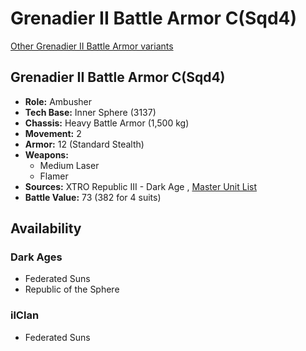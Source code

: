 # Grenadier II Battle Armor C(Sqd4) 

[Other Grenadier II Battle Armor variants](../grenadier_ii_battle_armor.md) 

## Grenadier II Battle Armor C(Sqd4) 

- **Role:** Ambusher 
- **Tech Base:** Inner Sphere (3137) 
- **Chassis:** Heavy Battle Armor (1,500 kg) 
- **Movement:** 2 
- **Armor:** 12 (Standard Stealth) 
- **Weapons:** 
  - Medium Laser 
  - Flamer 
- **Sources:** XTRO Republic III - Dark Age , [Master Unit List](http://masterunitlist.info/Unit/Details/7392) 
- **Battle Value:** 73 (382 for 4 suits) 

## Availability 

### Dark Ages 

- Federated Suns 
- Republic of the Sphere 

### ilClan 

- Federated Suns 

